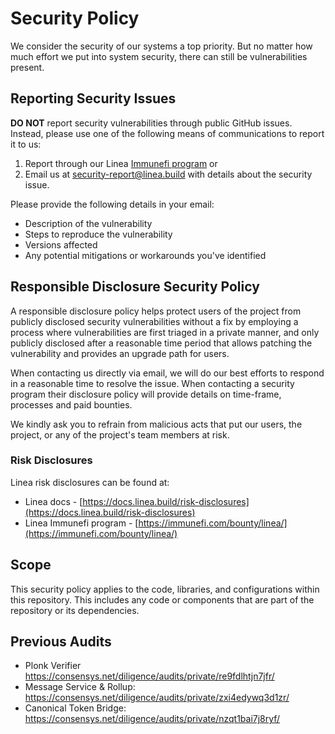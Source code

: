 # Security Policy

We consider the security of our systems a top priority. But no matter how much effort we put into system security, there can still be vulnerabilities present.

## Reporting Security Issues

**DO NOT** report security vulnerabilities through public GitHub issues. Instead, please use one of the following means of communications to report it to us:

1. Report through our Linea [Immunefi program](https://immunefi.com/bounty/linea/) or
2. Email us at [security-report@linea.build](mailto:security-report@linea.build) with details about the security issue.

Please provide the following details in your email:

- Description of the vulnerability
- Steps to reproduce the vulnerability
- Versions affected
- Any potential mitigations or workarounds you've identified

## Responsible Disclosure Security Policy

A responsible disclosure policy helps protect users of the project from publicly disclosed security vulnerabilities without a fix by employing a process where vulnerabilities are first triaged in a private manner, and only publicly disclosed after a reasonable time period that allows patching the vulnerability and provides an upgrade path for users.

When contacting us directly via email, we will do our best efforts to respond in a reasonable time to resolve the issue. When contacting a security program their disclosure policy will provide details on time-frame, processes and paid bounties.

We kindly ask you to refrain from malicious acts that put our users, the project, or any of the project's team members at risk.

### Risk Disclosures
Linea risk disclosures can be found at:
- Linea docs - [https://docs.linea.build/risk-disclosures](https://docs.linea.build/risk-disclosures)
- Linea Immunefi program - [https://immunefi.com/bounty/linea/](https://immunefi.com/bounty/linea/)

## Scope

This security policy applies to the code, libraries, and configurations within this repository. This includes any code or components that are part of the repository or its dependencies.

## Previous Audits

- Plonk Verifier https://consensys.net/diligence/audits/private/re9fdlhtjn7jfr/
- Message Service & Rollup: https://consensys.net/diligence/audits/private/zxi4edywq3d1zr/
- Canonical Token Bridge: https://consensys.net/diligence/audits/private/nzqt1bai7j8ryf/
